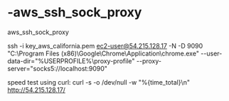 # -aws_ssh_sock_proxy

aws_ssh_sock_proxy

ssh -i key_aws_california.pem ec2-user@54.215.128.17 -N -D 9090
"C:\Program Files (x86)\Google\Chrome\Application\chrome.exe" --user-data-dir="%USERPROFILE%\proxy-profile" --proxy-server="socks5://localhost:9090"

speed test using curl: curl -s -o /dev/null -w "%{time_total}\n" http://54.215.128.17/
